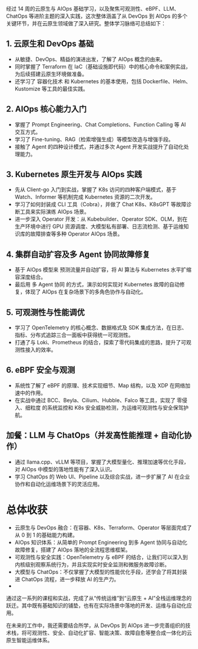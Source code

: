 经过 14 周的云原生与 AIOps 基础学习，以及聚焦可观测性、eBPF、LLM、ChatOps 等进阶主题的深入实践，这次整体涵盖了从 DevOps 到 AIOps 的多个关键环节，并在云原生领域做了深入研究。整体学习脉络可总结如下：
## 1. 云原生和 DevOps 基础
* 从敏捷、DevOps、精益的演进出发，了解了 AIOps 概念的由来。
* 同时掌握了 Terraform 在 IaC（基础设施即代码）中的核心命令和案例实战，为后续搭建云原生环境做准备。
* 还学习了 容器化技术 和 Kubernetes 的基本使用，包括 Dockerfile、Helm、Kustomize 等工具的最佳实践。
## 2. AIOps 核心能力入门
* 掌握了 Prompt Engineering、Chat Completions、Function Calling 等 AI 交互方式。
* 学习了 Fine-tuning、RAG（检索增强生成）等模型改造与增强手段。
* 接触了 Agent 的四种设计模式，并通过多次 Agent 开发实战提升了自动化处理能力。
## 3. Kubernetes 原生开发与 AIOps 实践
* 先从 Client-go 入门到实战，掌握了 K8s 访问的四种客户端模式，基于 Watch、Informer 等机制完成 Kubernetes 资源的二次开发。
* 学习了如何封装成 CLI 工具（Cobra），并做了 Chat K8s、K8sGPT 等故障诊断工具来实际演练 AIOps 场景。
* 进一步深入 Operator 开发：从 Kubebuilder、Operator SDK、OLM，到在生产环境中进行 GPU 资源调度、大模型私有部署、日志流检测、基于运维知识库的故障排查等多种 Operator AIOps 场景。
## 4. 集群自动扩容及多 Agent 协同故障修复
* 基于 AIOps 模型来 预测流量并自动扩容，将 AI 算法与 Kubernetes 水平扩缩容深度结合。
* 最后用 多 Agent 协同 的方式，演示如何实现对 Kubernetes 故障的自动修复，体现了 AIOps 在复杂场景下的多角色协作与自动化。
## 5. 可观测性与性能调优
* 学习了 OpenTelemetry 的核心概念、数据格式及 SDK 集成方法，在日志、指标、分布式追踪三合一面板中获得统一可观测性。
* 打通了与 Loki、Prometheus 的结合，探索了零代码集成的思路，提升了可观测性接入的效率。
## 6. eBPF 安全与观测
* 系统性了解了 eBPF 的原理、技术实现细节、Map 结构，以及 XDP 在网络加速中的作用。
* 在实战中通过 BCC、Beyla、Cilium、Hubble、Falco 等工具，实现了 零侵入、细粒度 的系统监控和 K8s 安全威胁检测，为运维可观测性与安全保驾护航。
## 加餐：LLM 与 ChatOps（并发高性能推理 + 自动化协作）
* 通过 llama.cpp、vLLM 等项目，掌握了大模型量化、推理加速等优化手段，对 AIOps 中模型的落地性能有了深入认识。
* 学习 ChatOps 的 Web UI、Pipeline 以及综合实战，进一步扩展了 AI 在企业协作和自动化运维场景下的灵活应用。
# 总体收获
* 云原生与 DevOps 融合：在容器、K8s、Terraform、Operator 等层面完成了从 0 到 1 的基础能力构建。
* AIOps 知识体系：从简单的 Prompt Engineering 到多 Agent 协同与自动化故障修复，搭建了 AIOps 落地的全流程思维框架。
* 可观测性与安全实践：OpenTelemetry 与 eBPF 的结合，让我们可以深入到内核级别观察系统行为，并且实现实时安全监测和微服务故障诊断。
* 大模型与 ChatOps：不仅掌握了大模型的性能优化手段，还学会了将其封装进 ChatOps 流程，进一步释放 AI 的生产力。
* 
通过这一系列的课程和实战，完成了从“传统运维”到“云原生 + AI”全栈运维理念的跃迁。其中既有基础知识的铺垫，也有在实际场景中落地的开发、运维与自动化应用。

在未来的工作中，我还需要结合所学，从 DevOps 到 AIOps 进一步完善组织的技术栈，将可观测性、安全、自动化扩容、智能决策、故障自愈等整合成一体化的云原生智能运维体系。
